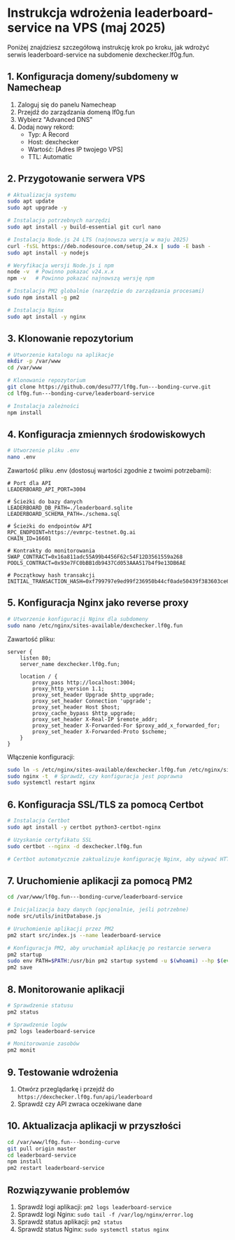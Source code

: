 # Instrukcja wdrożenia leaderboard-service na VPS (maj 2025)

Poniżej znajdziesz szczegółową instrukcję krok po kroku, jak wdrożyć serwis leaderboard-service na subdomenie dexchecker.lf0g.fun.

## 1. Konfiguracja domeny/subdomeny w Namecheap

1. Zaloguj się do panelu Namecheap
2. Przejdź do zarządzania domeną lf0g.fun
3. Wybierz "Advanced DNS"
4. Dodaj nowy rekord:
   - Typ: A Record
   - Host: dexchecker
   - Wartość: [Adres IP twojego VPS]
   - TTL: Automatic

## 2. Przygotowanie serwera VPS

```bash
# Aktualizacja systemu
sudo apt update
sudo apt upgrade -y

# Instalacja potrzebnych narzędzi
sudo apt install -y build-essential git curl nano

# Instalacja Node.js 24 LTS (najnowsza wersja w maju 2025)
curl -fsSL https://deb.nodesource.com/setup_24.x | sudo -E bash -
sudo apt install -y nodejs

# Weryfikacja wersji Node.js i npm
node -v  # Powinno pokazać v24.x.x
npm -v   # Powinno pokazać najnowszą wersję npm

# Instalacja PM2 globalnie (narzędzie do zarządzania procesami)
sudo npm install -g pm2

# Instalacja Nginx
sudo apt install -y nginx
```

## 3. Klonowanie repozytorium

```bash
# Utworzenie katalogu na aplikacje
mkdir -p /var/www
cd /var/www

# Klonowanie repozytorium
git clone https://github.com/desu777/lf0g.fun---bonding-curve.git
cd lf0g.fun---bonding-curve/leaderboard-service

# Instalacja zależności
npm install
```

## 4. Konfiguracja zmiennych środowiskowych

```bash
# Utworzenie pliku .env
nano .env
```

Zawartość pliku .env (dostosuj wartości zgodnie z twoimi potrzebami):

```
# Port dla API
LEADERBOARD_API_PORT=3004

# Ścieżki do bazy danych
LEADERBOARD_DB_PATH=./leaderboard.sqlite
LEADERBOARD_SCHEMA_PATH=./schema.sql

# Ścieżki do endpointów API
RPC_ENDPOINT=https://evmrpc-testnet.0g.ai
CHAIN_ID=16601

# Kontrakty do monitorowania
SWAP_CONTRACT=0x16a811adc55A99b4456F62c54F12D3561559a268
POOLS_CONTRACT=0x93e7FC0bBB1db9437Cd053AAA517b4f9e13DB6AE

# Początkowy hash transakcji
INITIAL_TRANSACTION_HASH=0xf799797e9ed99f236950b44cf0ade50439f383603ce64563012bd901b92bf2a2
```

## 5. Konfiguracja Nginx jako reverse proxy

```bash
# Utworzenie konfiguracji Nginx dla subdomeny
sudo nano /etc/nginx/sites-available/dexchecker.lf0g.fun
```

Zawartość pliku:

```nginx
server {
    listen 80;
    server_name dexchecker.lf0g.fun;

    location / {
        proxy_pass http://localhost:3004;
        proxy_http_version 1.1;
        proxy_set_header Upgrade $http_upgrade;
        proxy_set_header Connection 'upgrade';
        proxy_set_header Host $host;
        proxy_cache_bypass $http_upgrade;
        proxy_set_header X-Real-IP $remote_addr;
        proxy_set_header X-Forwarded-For $proxy_add_x_forwarded_for;
        proxy_set_header X-Forwarded-Proto $scheme;
    }
}
```

Włączenie konfiguracji:

```bash
sudo ln -s /etc/nginx/sites-available/dexchecker.lf0g.fun /etc/nginx/sites-enabled/
sudo nginx -t  # Sprawdź, czy konfiguracja jest poprawna
sudo systemctl restart nginx
```

## 6. Konfiguracja SSL/TLS za pomocą Certbot

```bash
# Instalacja Certbot
sudo apt install -y certbot python3-certbot-nginx

# Uzyskanie certyfikatu SSL
sudo certbot --nginx -d dexchecker.lf0g.fun

# Certbot automatycznie zaktualizuje konfigurację Nginx, aby używać HTTPS
```

## 7. Uruchomienie aplikacji za pomocą PM2

```bash
cd /var/www/lf0g.fun---bonding-curve/leaderboard-service

# Inicjalizacja bazy danych (opcjonalnie, jeśli potrzebne)
node src/utils/initDatabase.js

# Uruchomienie aplikacji przez PM2
pm2 start src/index.js --name leaderboard-service

# Konfiguracja PM2, aby uruchamiał aplikację po restarcie serwera
pm2 startup
sudo env PATH=$PATH:/usr/bin pm2 startup systemd -u $(whoami) --hp $(eval echo ~$(whoami))
pm2 save
```

## 8. Monitorowanie aplikacji

```bash
# Sprawdzenie statusu
pm2 status

# Sprawdzenie logów
pm2 logs leaderboard-service

# Monitorowanie zasobów
pm2 monit
```

## 9. Testowanie wdrożenia

1. Otwórz przeglądarkę i przejdź do `https://dexchecker.lf0g.fun/api/leaderboard`
2. Sprawdź czy API zwraca oczekiwane dane

## 10. Aktualizacja aplikacji w przyszłości

```bash
cd /var/www/lf0g.fun---bonding-curve
git pull origin master
cd leaderboard-service
npm install
pm2 restart leaderboard-service
```

## Rozwiązywanie problemów

1. Sprawdź logi aplikacji: `pm2 logs leaderboard-service`
2. Sprawdź logi Nginx: `sudo tail -f /var/log/nginx/error.log`
3. Sprawdź status aplikacji: `pm2 status`
4. Sprawdź status Nginx: `sudo systemctl status nginx` 